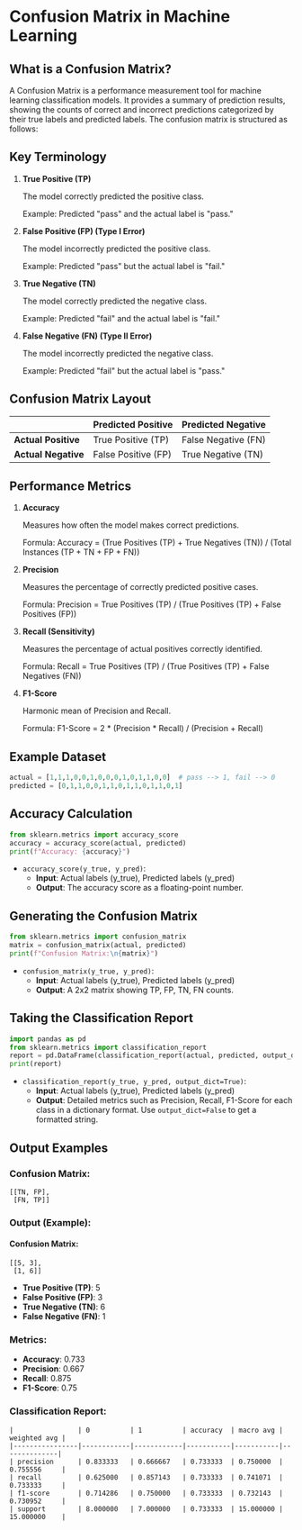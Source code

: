 
# Confusion Matrix in Machine Learning

## What is a Confusion Matrix?

A Confusion Matrix is a performance measurement tool for machine learning classification models. It provides a summary of prediction results, showing the counts of correct and incorrect predictions categorized by their true labels and predicted labels. The confusion matrix is structured as follows:

## Key Terminology

1. **True Positive (TP)**

   The model correctly predicted the positive class.

   Example: Predicted "pass" and the actual label is "pass."

2. **False Positive (FP) (Type I Error)**

   The model incorrectly predicted the positive class.

   Example: Predicted "pass" but the actual label is "fail."

3. **True Negative (TN)**

   The model correctly predicted the negative class.

   Example: Predicted "fail" and the actual label is "fail."

4. **False Negative (FN) (Type II Error)**

   The model incorrectly predicted the negative class.

   Example: Predicted "fail" but the actual label is "pass."

## Confusion Matrix Layout

|                | Predicted Positive | Predicted Negative |
|----------------|--------------------|--------------------|
| **Actual Positive** | True Positive (TP) | False Negative (FN) |
| **Actual Negative** | False Positive (FP) | True Negative (TN) |

## Performance Metrics

1. **Accuracy**

   Measures how often the model makes correct predictions.

   Formula:
  Accuracy = (True Positives (TP) + True Negatives (TN)) / (Total Instances (TP + TN + FP + FN))

2. **Precision**

   Measures the percentage of correctly predicted positive cases.

   Formula: 
Precision = True Positives (TP) / (True Positives (TP) + False Positives (FP))

3. **Recall (Sensitivity)**

   Measures the percentage of actual positives correctly identified.

   Formula: 
Recall = True Positives (TP) / (True Positives (TP) + False Negatives (FN))

4. **F1-Score**

   Harmonic mean of Precision and Recall.

   Formula: 
F1-Score = 2 * (Precision * Recall) / (Precision + Recall)

## Example Dataset

```python
actual = [1,1,1,0,0,1,0,0,0,1,0,1,1,0,0]  # pass --> 1, fail --> 0
predicted = [0,1,1,0,0,1,1,0,1,1,0,1,1,0,1]
```

## Accuracy Calculation

```python
from sklearn.metrics import accuracy_score
accuracy = accuracy_score(actual, predicted)
print(f"Accuracy: {accuracy}")
```
- `accuracy_score(y_true, y_pred)`:
  - **Input**: Actual labels (y_true), Predicted labels (y_pred)
  - **Output**: The accuracy score as a floating-point number.

## Generating the Confusion Matrix

```python
from sklearn.metrics import confusion_matrix
matrix = confusion_matrix(actual, predicted)
print(f"Confusion Matrix:\n{matrix}")
```
- `confusion_matrix(y_true, y_pred)`:
  - **Input**: Actual labels (y_true), Predicted labels (y_pred)
  - **Output**: A 2x2 matrix showing TP, FP, TN, FN counts.

## Taking the Classification Report

```python
import pandas as pd
from sklearn.metrics import classification_report
report = pd.DataFrame(classification_report(actual, predicted, output_dict=True))
print(report)
```
- `classification_report(y_true, y_pred, output_dict=True)`:
  - **Input**: Actual labels (y_true), Predicted labels (y_pred)
  - **Output**: Detailed metrics such as Precision, Recall, F1-Score for each class in a dictionary format. Use `output_dict=False` to get a formatted string.
## Output Examples

### Confusion Matrix:

```
[[TN, FP],
 [FN, TP]]
```
### Output (Example):

#### Confusion Matrix:

```
[[5, 3],
 [1, 6]]
```

- **True Positive (TP)**: 5
- **False Positive (FP)**: 3
- **True Negative (TN)**: 6
- **False Negative (FN)**: 1

### Metrics:

- **Accuracy**: 0.733
- **Precision**: 0.667
- **Recall**: 0.875
- **F1-Score**: 0.75

### Classification Report:

```
|                | 0          | 1          | accuracy  | macro avg | weighted avg |
|----------------|------------|------------|-----------|-----------|--------------|
| precision      | 0.833333   | 0.666667   | 0.733333  | 0.750000  | 0.755556     |
| recall         | 0.625000   | 0.857143   | 0.733333  | 0.741071  | 0.733333     |
| f1-score       | 0.714286   | 0.750000   | 0.733333  | 0.732143  | 0.730952     |
| support        | 8.000000   | 7.000000   | 0.733333  | 15.000000 | 15.000000    |
```

